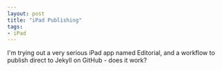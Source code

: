 ```yaml
---
layout: post
title: "iPad Publishing"
tags:
- iPad
---
```

I'm trying out a very serious iPad app named Editorial, and a workflow to publish direct to Jekyll on GitHub - does it work?
